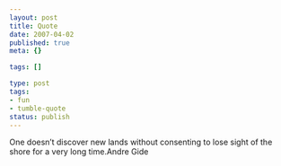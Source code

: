 ```yaml
---
layout: post
title: Quote
date: 2007-04-02
published: true
meta: {}

tags: []

type: post
tags:
- fun
- tumble-quote
status: publish
---
```

<!-- blockquote  -->One doesn&#8217;t discover new lands without consenting to lose sight of the shore for a very long time.<!-- endblockquote  -->Andre Gide
